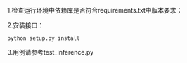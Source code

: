 1.检查运行环境中依赖库是否符合requirements.txt中版本要求；

2.安装接口：
``` shell
python setup.py install
```

3.用例请参考test_inference.py